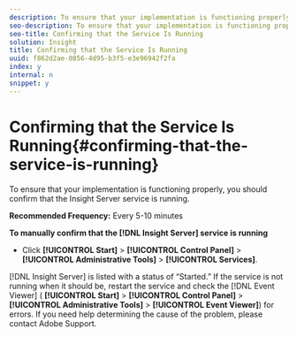 ```yaml
---
description: To ensure that your implementation is functioning properly, you should confirm that the Insight Server service is running.
seo-description: To ensure that your implementation is functioning properly, you should confirm that the Insight Server service is running.
seo-title: Confirming that the Service Is Running
solution: Insight
title: Confirming that the Service Is Running
uuid: f862d2ae-0856-4d95-b3f5-e3e96942f2fa
index: y
internal: n
snippet: y
---
```


# Confirming that the Service Is Running{#confirming-that-the-service-is-running}

To ensure that your implementation is functioning properly, you should confirm that the Insight Server service is running.

 **Recommended Frequency:** Every 5-10 minutes

**To manually confirm that the [!DNL Insight Server] service is running**

* Click **[!UICONTROL Start]** > **[!UICONTROL Control Panel]** > **[!UICONTROL Administrative Tools]** > **[!UICONTROL Services]**.

[!DNL Insight Server] is listed with a status of “Started.” If the service is not running when it should be, restart the service and check the [!DNL Event Viewer] ( **[!UICONTROL Start]** > **[!UICONTROL Control Panel]** > **[!UICONTROL Administrative Tools]** > **[!UICONTROL Event Viewer]**) for errors. If you need help determining the cause of the problem, please contact Adobe Support. 

